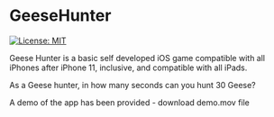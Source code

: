 # GeeseHunter

[![License: MIT](https://img.shields.io/badge/License-MIT-yellow.svg)](https://raw.githubusercontent.com/AbhinavGupta2002/AstonHack2021/main/LICENSE)


Geese Hunter is a basic self developed iOS game compatible with all iPhones after iPhone 11, inclusive, and compatible with all iPads.

As a Geese hunter, in how many seconds can you hunt 30 Geese?

A demo of the app has been provided - download demo.mov file

